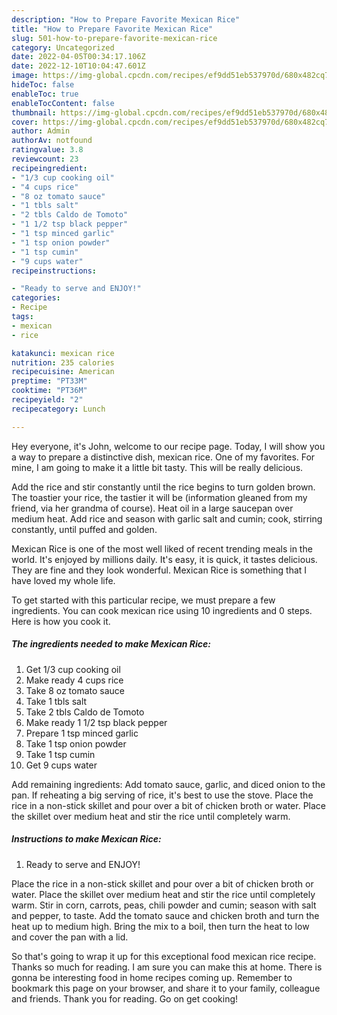 ```yaml
---
description: "How to Prepare Favorite Mexican Rice"
title: "How to Prepare Favorite Mexican Rice"
slug: 501-how-to-prepare-favorite-mexican-rice
category: Uncategorized
date: 2022-04-05T00:34:17.106Z
date: 2022-12-10T10:04:47.601Z
image: https://img-global.cpcdn.com/recipes/ef9dd51eb537970d/680x482cq70/mexican-rice-recipe-main-photo.jpg
hideToc: false
enableToc: true
enableTocContent: false
thumbnail: https://img-global.cpcdn.com/recipes/ef9dd51eb537970d/680x482cq70/mexican-rice-recipe-main-photo.jpg
cover: https://img-global.cpcdn.com/recipes/ef9dd51eb537970d/680x482cq70/mexican-rice-recipe-main-photo.jpg
author: Admin
authorAv: notfound
ratingvalue: 3.8
reviewcount: 23
recipeingredient:
- "1/3 cup cooking oil"
- "4 cups rice"
- "8 oz tomato sauce"
- "1 tbls salt"
- "2 tbls Caldo de Tomoto"
- "1 1/2 tsp black pepper"
- "1 tsp minced garlic"
- "1 tsp onion powder"
- "1 tsp cumin"
- "9 cups water"
recipeinstructions:

- "Ready to serve and ENJOY!"
categories:
- Recipe
tags:
- mexican
- rice

katakunci: mexican rice 
nutrition: 235 calories
recipecuisine: American
preptime: "PT33M"
cooktime: "PT36M"
recipeyield: "2"
recipecategory: Lunch

---
```



Hey everyone, it's John, welcome to our recipe page. Today, I will show you a way to prepare a distinctive dish, mexican rice. One of my favorites. For mine, I am going to make it a little bit tasty. This will be really delicious.

Add the rice and stir constantly until the rice begins to turn golden brown. The toastier your rice, the tastier it will be (information gleaned from my friend, via her grandma of course). Heat oil in a large saucepan over medium heat. Add rice and season with garlic salt and cumin; cook, stirring constantly, until puffed and golden.

Mexican Rice is one of the most well liked of recent trending meals in the world. It's enjoyed by millions daily. It's easy, it is quick, it tastes delicious. They are fine and they look wonderful. Mexican Rice is something that I have loved my whole life.


To get started with this particular recipe, we must prepare a few ingredients. You can cook mexican rice using 10 ingredients and 0 steps. Here is how you cook it.

<!--inarticleads1-->

##### The ingredients needed to make Mexican Rice:

1. Get 1/3 cup cooking oil
1. Make ready 4 cups rice
1. Take 8 oz tomato sauce
1. Take 1 tbls salt
1. Take 2 tbls Caldo de Tomoto
1. Make ready 1 1/2 tsp black pepper
1. Prepare 1 tsp minced garlic
1. Take 1 tsp onion powder
1. Take 1 tsp cumin
1. Get 9 cups water


Add remaining ingredients: Add tomato sauce, garlic, and diced onion to the pan. If reheating a big serving of rice, it&#39;s best to use the stove. Place the rice in a non-stick skillet and pour over a bit of chicken broth or water. Place the skillet over medium heat and stir the rice until completely warm. 

<!--inarticleads2-->

##### Instructions to make Mexican Rice:


1. Ready to serve and ENJOY!

Place the rice in a non-stick skillet and pour over a bit of chicken broth or water. Place the skillet over medium heat and stir the rice until completely warm. Stir in corn, carrots, peas, chili powder and cumin; season with salt and pepper, to taste. Add the tomato sauce and chicken broth and turn the heat up to medium high. Bring the mix to a boil, then turn the heat to low and cover the pan with a lid. 

So that's going to wrap it up for this exceptional food mexican rice recipe. Thanks so much for reading. I am sure you can make this at home. There is gonna be interesting food in home recipes coming up. Remember to bookmark this page on your browser, and share it to your family, colleague and friends. Thank you for reading. Go on get cooking!
